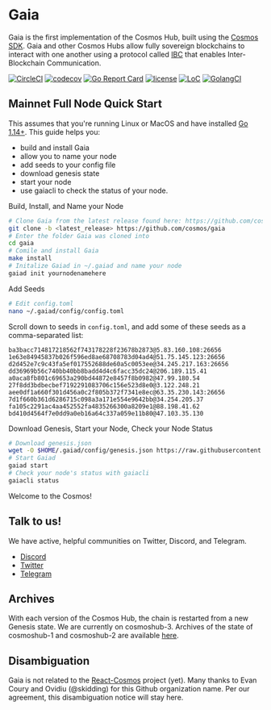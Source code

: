 # Gaia
Gaia is the first implementation of the Cosmos Hub, built using the [Cosmos SDK](https://github.com/cosmos/cosmos-sdk).  Gaia and other Cosmos Hubs allow fully sovereign blockchains to interact with one another using a protocol called [IBC](https://github.com/cosmos/ics/tree/master/ibc) that enables Inter-Blockchain Communication.  

[![CircleCI](https://circleci.com/gh/cosmos/gaia/tree/master.svg?style=shield)](https://circleci.com/gh/cosmos/gaia/tree/master)
[![codecov](https://codecov.io/gh/cosmos/gaia/branch/master/graph/badge.svg)](https://codecov.io/gh/cosmos/gaia)
[![Go Report Card](https://goreportcard.com/badge/github.com/cosmos/gaia)](https://goreportcard.com/report/github.com/cosmos/gaia)
[![license](https://img.shields.io/github/license/cosmos/gaia.svg)](https://github.com/cosmos/gaia/blob/master/LICENSE)
[![LoC](https://tokei.rs/b1/github/cosmos/gaia)](https://github.com/cosmos/gaia)
[![GolangCI](https://golangci.com/badges/github.com/cosmos/gaia.svg)](https://golangci.com/r/github.com/cosmos/gaia)


## Mainnet Full Node Quick Start

This assumes that you're running Linux or MacOS and have installed [Go 1.14+](https://golang.org/dl/).  This guide helps you:

* build and install Gaia
* allow you to name your node
* add seeds to your config file
* download genesis state
* start your node 
* use gaiacli to check the status of your node.  

Build, Install, and Name your Node
```bash
# Clone Gaia from the latest release found here: https://github.com/cosmos/gaia/releases
git clone -b <latest_release> https://github.com/cosmos/gaia
# Enter the folder Gaia was cloned into
cd gaia
# Comile and install Gaia
make install
# Initalize Gaiad in ~/.gaiad and name your node
gaiad init yournodenamehere
```

Add Seeds
```bash
# Edit config.toml
nano ~/.gaiad/config/config.toml
```

Scroll down to seeds in `config.toml`, and add some of these seeds as a comma-separated list:
```
ba3bacc714817218562f743178228f23678b2873@5.83.160.108:26656
1e63e84945837b026f596ed8ae68708783d04ad4@51.75.145.123:26656
d2d452e7c9c43fa5ef017552688de60a5c0053ee@34.245.217.163:26656
dd36969b56c740bb40bb8badd4d4c6facc35dc24@206.189.115.41
a0aca8fb801c69653a290bd44872e8457f8b0982@47.99.180.54
27f8dd3bdbecbef7192291083706c156e523d8e0@3.122.248.21
aee0df1a660f301d456a0c2f805b372f7341e8ec@63.35.230.143:26656
7d1f660b361d6286715c098a3a171e554e9642bb@34.254.205.37
fa105c2291ac4aa452552fa4835266300a8209e1@88.198.41.62
bd410d4564f7e0dd9a0eb16a64c337a059e11b80@47.103.35.130
```

Download Genesis, Start your Node, Check your Node Status
```bash
# Download genesis.json
wget -O $HOME/.gaiad/config/genesis.json https://raw.githubusercontent.com/cosmos/launch/master/genesis.json 
# Start Gaiad
gaiad start
# Check your node's status with gaiacli
gaiacli status
```

Welcome to the Cosmos!

## Talk to us!

We have active, helpful communities on Twitter, Discord, and Telegram.

* [Discord](https://discord.gg/huHEBUX)
* [Twitter](https://twitter.com/cosmos)
* [Telegram](https://t.me/cosmosproject)

## Archives

With each version of the Cosmos Hub, the chain is restarted from a new Genesis state.  We are currently on cosmoshub-3.  Archives of the state of cosmoshub-1 and cosmoshub-2 are available [here](./docs/resources/archives.md).

## Disambiguation

Gaia is not related to the [React-Cosmos](https://github.com/react-cosmos/react-cosmos) project (yet). Many thanks to Evan Coury and Ovidiu (@skidding) for this Github organization name. Per our agreement, this disambiguation notice will stay here.
